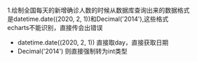 1.绘制全国每天的新增确诊人数的时候从数据库查询出来的数据格式  
是datetime.date((2020, 2, 1))和Decimal('2014'),这些格式  
echarts不能识别，直接传会出错误
   * datetime.date((2020, 2, 1)) 直接取day，直接获取日期  
   * Decimal('2014') 则直接强制转为int类型
